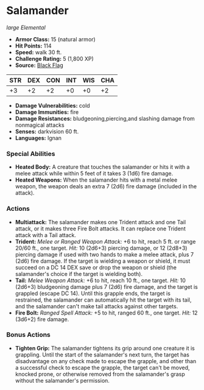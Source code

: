 # Salamander

*large* *Elemental*

- **Armor Class:** 15 (natural armor)
- **Hit Points:** 114 
- **Speed:** walk 30 ft.
- **Challenge Rating:** 5 (1,800 XP)
- **Source:** [Black Flag](https://koboldpress.com/kpstore/product/tovrpg-pg-mv/)

| STR | DEX | CON | INT | WIS | CHA |
| --- | --- | --- | --- | --- | --- |
| +3 | +2 | +2 | +0 | +0 | +2 |

- **Damage Vulnerabilities:** cold
- **Damage Immunities:** fire
- **Damage Resistances:** bludgeoning,piercing,and slashing damage from nonmagical attacks
- **Senses:** darkvision 60 ft.
- **Languages:** Ignan

### Special Abilities

- **Heated Body:** A creature that touches the salamander or hits it with a melee attack while within 5 feet of it takes 3 (1d6) fire damage.
- **Heated Weapons:** When the salamander hits with a metal melee weapon, the weapon deals an extra 7 (2d6) fire damage (included in the attack).

### Actions

- **Multiattack:** The salamander makes one Trident attack and one Tail attack, or it makes three Fire Bolt attacks. It can replace one Trident attack with a Tail attack.
- **Trident:** _Melee or Ranged Weapon Attack:_ +6 to hit, reach 5 ft. or range 20/60 ft., one target. _Hit:_ 10 (2d6+3) piercing damage, or 12 (2d8+3) piercing damage if used with two hands to make a melee attack, plus 7 (2d6) fire damage. If the target is wielding a weapon or shield, it must succeed on a DC 14 DEX save or drop the weapon or shield (the salamander's choice if the target is wielding both).
- **Tail:** _Melee Weapon Attack:_ +6 to hit, reach 10 ft., one target. _Hit:_ 10 (2d6+3) bludgeoning damage plus 7 (2d6) fire damage, and the target is grappled (escape DC 14). Until this grapple ends, the target is restrained, the salamander can automatically hit the target with its tail, and the salamander can't make tail attacks against other targets.
- **Fire Bolt:** _Ranged Spell Attack:_ +5 to hit, ranged 60 ft., one target. _Hit:_ 12 (3d6+2) fire damage.

### Bonus Actions

- **Tighten Grip:** The salamander tightens its grip around one creature it is grappling. Until the start of the salamander's next turn, the target has disadvantage on any check made to escape the grapple, and other than a successful check to escape the grapple, the target can't be moved, knocked prone, or otherwise removed from the salamander's grasp without the salamander's permission.
